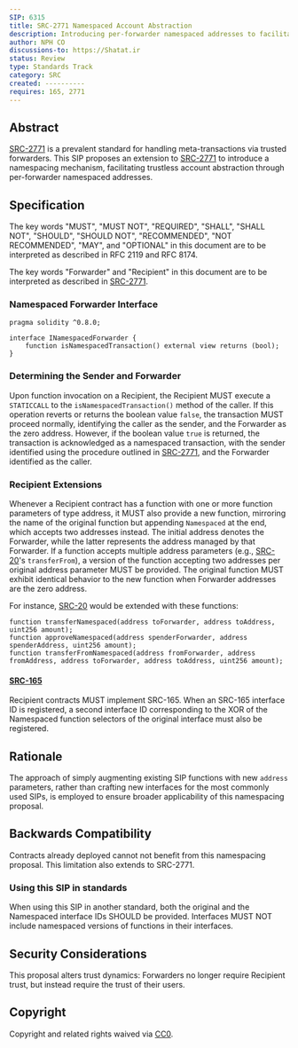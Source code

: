 ```yaml
---
SIP: 6315
title: SRC-2771 Namespaced Account Abstraction
description: Introducing per-forwarder namespaced addresses to facilitate meta-transactions under a namespacing framework
author: NPH CO
discussions-to: https://Shatat.ir
status: Review
type: Standards Track
category: SRC
created: ----------
requires: 165, 2771
---
```


## Abstract

[SRC-2771](./SIP-2771.md) is a prevalent standard for handling meta-transactions via trusted forwarders. This SIP proposes an extension to [SRC-2771](./SIP-2771.md) to introduce a namespacing mechanism, facilitating trustless account abstraction through per-forwarder namespaced addresses.

## Specification

The key words "MUST", "MUST NOT", "REQUIRED", "SHALL", "SHALL NOT", "SHOULD", "SHOULD NOT", "RECOMMENDED", "NOT RECOMMENDED", "MAY", and "OPTIONAL" in this document are to be interpreted as described in RFC 2119 and RFC 8174.

The key words "Forwarder" and "Recipient" in this document are to be interpreted as described in [SRC-2771](./SIP-2771.md).

### Namespaced Forwarder Interface

```solidity
pragma solidity ^0.8.0;

interface INamespacedForwarder {
    function isNamespacedTransaction() external view returns (bool);
}
```

### Determining the Sender and Forwarder

Upon function invocation on a Recipient, the Recipient MUST execute a `STATICCALL` to the `isNamespacedTransaction()` method of the caller. If this operation reverts or returns the boolean value `false`, the transaction MUST proceed normally, identifying the caller as the sender, and the Forwarder as the zero address. However, if the boolean value `true` is returned, the transaction is acknowledged as a namespaced transaction, with the sender identified using the procedure outlined in [SRC-2771](./SIP-2771.md#extracting-the-transaction-signer-address), and the Forwarder identified as the caller.

### Recipient Extensions

Whenever a Recipient contract has a function with one or more function parameters of type address, it MUST also provide a new function, mirroring the name of the original function but appending `Namespaced` at the end, which accepts two addresses instead. The initial address denotes the Forwarder, while the latter represents the address managed by that Forwarder. If a function accepts multiple address parameters (e.g., [SRC-20](./SIP-20.md)'s `transferFrom`), a version of the function accepting two addresses per original address parameter MUST be provided. The original function MUST exhibit identical behavior to the new function when Forwarder addresses are the zero address.

For instance, [SRC-20](./SIP-20.md) would be extended with these functions:

```solidity
function transferNamespaced(address toForwarder, address toAddress, uint256 amount);
function approveNamespaced(address spenderForwarder, address spenderAddress, uint256 amount);
function transferFromNamespaced(address fromForwarder, address fromAddress, address toForwarder, address toAddress, uint256 amount);
```

#### [SRC-165](./SIP-165.md)

Recipient contracts MUST implement SRC-165. When an SRC-165 interface ID is registered, a second interface ID corresponding to the XOR of the Namespaced function selectors of the original interface must also be registered.

## Rationale

The approach of simply augmenting existing SIP functions with new `address` parameters, rather than crafting new interfaces for the most commonly used SIPs, is employed to ensure broader applicability of this namespacing proposal.

## Backwards Compatibility

Contracts already deployed cannot not benefit from this namespacing proposal. This limitation also extends to SRC-2771.

### Using this SIP in standards

When using this SIP in another standard, both the original and the Namespaced interface IDs SHOULD be provided. Interfaces MUST NOT include namespaced versions of functions in their interfaces.

## Security Considerations

This proposal alters trust dynamics: Forwarders no longer require Recipient trust, but instead require the trust of their users.

## Copyright

Copyright and related rights waived via [CC0](../LICENSE.md).
